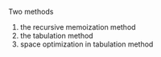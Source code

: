 Two methods
1. the recursive memoization method
2. the tabulation method
3. space optimization in tabulation method